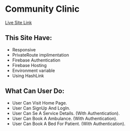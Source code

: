 # Community Clinic

[Live Site Link](https://community-clinic1332.web.app)

## This Site Have:
* Responsive 
* PrivateRoute implimentation
* Firebase Authentication
* Firebase Hosting
* Environment variable
* Using HashLink

## What Can User Do:
* User Can Visit Home Page.
* User Can SignUp And LogIn.
* User Can Se A Service Details. (With Authentication).
* User Can Book A Ambulance. (With Authentication).
* User Can Book A Bed For Patient. (With Authentication).

